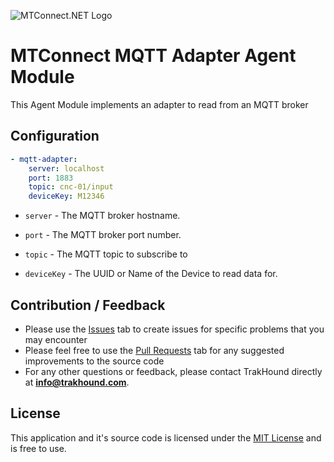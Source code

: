 ![MTConnect.NET Logo](https://raw.githubusercontent.com/TrakHound/MTConnect.NET/master/img/mtconnect-net-03-md.png) 

# MTConnect MQTT Adapter Agent Module
This Agent Module implements an adapter to read from an MQTT broker

## Configuration
```yaml
- mqtt-adapter:
    server: localhost
    port: 1883
    topic: cnc-01/input
    deviceKey: M12346
```

* `server` - The MQTT broker hostname.

* `port` - The MQTT broker port number.

* `topic` - The MQTT topic to subscribe to

* `deviceKey` - The UUID or Name of the Device to read data for.


## Contribution / Feedback
- Please use the [Issues](https://github.com/TrakHound/MTConnect.NET/issues) tab to create issues for specific problems that you may encounter 
- Please feel free to use the [Pull Requests](https://github.com/TrakHound/MTConnect.NET/pulls) tab for any suggested improvements to the source code
- For any other questions or feedback, please contact TrakHound directly at **info@trakhound.com**.

## License
This application and it's source code is licensed under the [MIT License](https://choosealicense.com/licenses/mit/) and is free to use.
